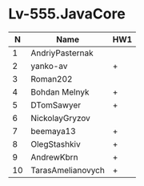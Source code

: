 # Lv-555.JavaCore

N|Name| HW1
--|--|--
1|AndriyPasternak | 
2|yanko-av| +
3|Roman202|  
4|Bohdan Melnyk |+
5|DTomSawyer|+
6|NickolayGryzov| 
7|beemaya13|+
8|OlegStashkiv|+
9|AndrewKbrn|+
10|TarasAmelianovych|+

